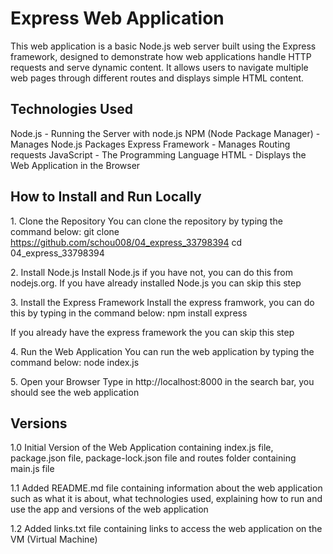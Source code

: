 # Express Web Application
This web application is a basic Node.js web server built using the Express framework, designed to demonstrate how web applications handle HTTP requests and serve dynamic content. It allows users to navigate multiple web pages through different routes and displays simple HTML content.

## Technologies Used
Node.js - Running the Server with node.js
NPM (Node Package Manager) - Manages Node.js Packages
Express Framework - Manages Routing requests
JavaScript - The Programming Language
HTML - Displays the Web Application in the Browser

## How to Install and Run Locally

1. Clone the Repository
You can clone the repository by typing the command below:
git clone https://github.com/schou008/04_express_33798394
cd 04_express_33798394

2. Install Node.js
Install Node.js if you have not, you can do this from nodejs.org. If you have already installed Node.js you can skip this step

3. Install the Express Framework
Install the express framwork, you can do this by typing in the command below:
npm install express

If you already have the express framework the you can skip this step

4. Run the Web Application
You can run the web application by typing the command below:
node index.js

5. Open your Browser
Type in http://localhost:8000 in the search bar, you should see the web application

## Versions

1.0 
Initial Version of the Web Application containing index.js file, package.json file, package-lock.json file and routes folder containing main.js file

1.1
Added README.md file containing information about the web application such as what it is about, what technologies used, explaining how to run and use the app and versions of the web application

1.2
Added links.txt file containing links to access the web application on the VM (Virtual Machine)